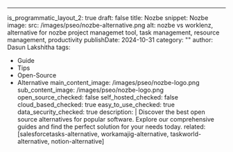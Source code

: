 ---
is_programmatic_layout_2: true
draft: false
title: Nozbe
snippet: Nozbe
image:
  src: /images/pseo/nozbe-alternative.png
  alt: nozbe vs worklenz, alternative for nozbe project managemet tool, task management, resource management, productivity
publishDate: 2024-10-31
category: ""
author: Dasun Lakshitha
tags:
  - Guide
  - Tips
  - Open-Source
  - Alternative
main_content_image: /images/pseo/nozbe-logo.png
sub_content_image: /images/pseo/nozbe-logo.png
open_source_checked: false
self_hosted_checked: false
cloud_based_checked: true
easy_to_use_checked: true
data_security_checked: true
description: |
   Discover the best open source alternatives for popular software. Explore our comprehensive guides and find the perfect solution for your needs today.
related: [salesforcetasks-alternative, workamajig-alternative, taskworld-alternative, notion-alternative]